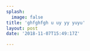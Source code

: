 ```yaml
---
splash:
  image: false
title: 'ghfghfgh u uy yy yuyu'
layout: post
date: '2018-11-07T15:49:17Z'

---
```

<p><br></p>